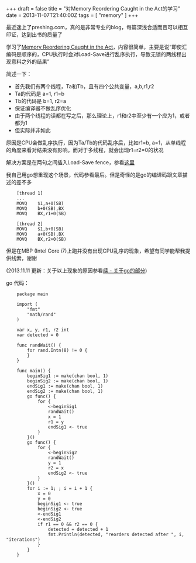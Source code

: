 +++
draft = false
title = "对Memory Reordering Caught in the Act的学习"
date = 2013-11-07T21:40:00Z
tags = [ "memory" ]
+++

最近迷上了preshing.com，真的是非常专业的blog，每篇深浅合适而且可以相互印证，达到出书的质量了

学习了[Memory Reordering Caught in the Act](http://preshing.com/20120515/memory-reordering-caught-in-the-act/)，内容很简单，主要是说“即使汇编码是顺序的，CPU执行时会对Load-Save进行乱序执行，导致无锁的两线程出现意料之外的结果”

简述一下：

* 首先我们有两个线程，Ta和Tb，且有四个公共变量，a,b,r1,r2
* Ta的代码是 a=1, r1=b
* Tb的代码是 b=1, r2=a
* 保证编译器不做乱序优化
* 由于两个线程的读都在写之后，那么理论上，r1和r2中至少有一个应为1，或者都为1
* 但实际并非如此

原因是CPU会做乱序执行，因为Ta/Tb的代码乱序后，比如r1=b, a=1，从单线程的角度来看对结果没有影响。而对于多线程，就会出现r1=r2=0的状况

解决方案是在两句之间插入Load-Save fence，参看[这里](http://preshing.com/20120710/memory-barriers-are-like-source-control-operations/)

我自己用go想重现这个场景，代码参看最后。但是奇怪的是go的编译码跟文章描述的差不多

```
    [thread 1]
    ...
    MOVQ    $1,a+0(SB)
    MOVQ    b+0(SB),BX
    MOVQ    BX,r1+0(SB)
    
    [thread 2]
    MOVQ    $1,b+0(SB)
    MOVQ    a+0(SB),BX
    MOVQ    BX,r2+0(SB)
```
    
但是在MBP (Intel Core i7)上跑并没有出现CPU乱序的现象，希望有同学能帮我提供线索，谢谢

(2013.11.11 更新：关于以上现象的原因参看[续 - 关于go的部分](http://ikarishinjieva.github.io/blog/blog/2013/11/11/study-memory-reorder-cont/))

go 代码：

```
    package main
    
    import (
    	"fmt"
    	"math/rand"
    )
    
    var x, y, r1, r2 int
    var detected = 0
    
    func randWait() {
    	for rand.Intn(8) != 0 {
    	}
    }
    
    func main() {
    	beginSig1 := make(chan bool, 1)
    	beginSig2 := make(chan bool, 1)
    	endSig1 := make(chan bool, 1)
    	endSig2 := make(chan bool, 1)
    	go func() {
    		for {
    			<-beginSig1
    			randWait()
    			x = 1
    			r1 = y
    			endSig1 <- true
    		}
    	}()
    	go func() {
    		for {
    			<-beginSig2
    			randWait()
    			y = 1
    			r2 = x
    			endSig2 <- true
    		}
    	}()
    	for i := 1; ; i = i + 1 {
    		x = 0
    		y = 0
    		beginSig1 <- true
    		beginSig2 <- true
    		<-endSig1
    		<-endSig2
    		if r1 == 0 && r2 == 0 {
    			detected = detected + 1
    			fmt.Println(detected, "reorders detected after ", i, "iterations")
    		}
    	}
    }
```